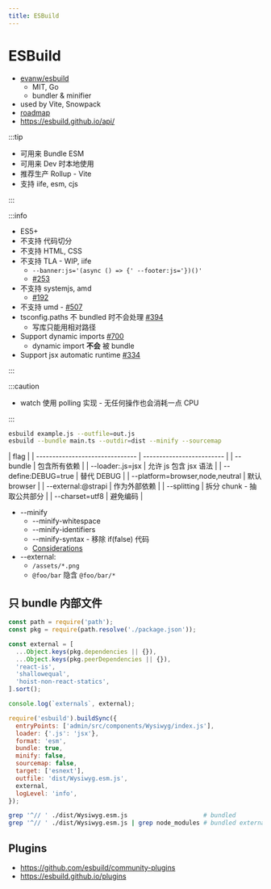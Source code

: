 ```yaml
---
title: ESBuild
---
```


# ESBuild

- [evanw/esbuild](https://github.com/evanw/esbuild)
  - MIT, Go
  - bundler & minifier
- used by Vite, Snowpack
- [roadmap](https://esbuild.github.io/faq/#upcoming-roadmap)
- https://esbuild.github.io/api/

:::tip

- 可用来 Bundle ESM
- 可用来 Dev 时本地使用
- 推荐生产 Rollup - Vite
- 支持 iife, esm, cjs

:::

:::info

- ES5+
- 不支持 代码切分
- 不支持 HTML, CSS
- 不支持 TLA - WIP, iife
  - `--banner:js='(async () => {' --footer:js='})()'`
  - [#253](https://github.com/evanw/esbuild/issues/253)
- 不支持 systemjs, amd
  - [#192](https://github.com/evanw/esbuild/issues/192)
- 不支持 umd - [#507](https://github.com/evanw/esbuild/issues/507)
- tsconfig.paths 不 bundled 时不会处理 [#394](https://github.com/evanw/esbuild/issues/394)
  - 写库只能用相对路径
- Support dynamic imports [#700](https://github.com/evanw/esbuild/issues/700)
  - dynamic import **不会** 被 bundle
- Support jsx automatic runtime [#334](https://github.com/evanw/esbuild/issues/334)

:::

:::caution

- watch 使用 polling 实现 - 无任何操作也会消耗一点 CPU

:::

```bash
esbuild example.js --outfile=out.js
esbuild --bundle main.ts --outdir=dist --minify --sourcemap
```

| flag                            |
| ------------------------------- | ------------------------- |
| --bundle                        | 包含所有依赖              |
| --loader:.js=jsx                | 允许 js 包含 jsx 语法     |
| --define:DEBUG=true             | 替代 DEBUG                |
| --platform=browser,node,neutral | 默认 browser              |
| --external:@strapi              | 作为外部依赖              |
| --splitting                     | 拆分 chunk - 抽取公共部分 |
| --charset=utf8                  | 避免编码                  |

- --minify
  - --minify-whitespace
  - --minify-identifiers
  - --minify-syntax - 移除 if(false) 代码
  - [Considerations](https://esbuild.github.io/api/#minify-considerations)
- --external:
  - `/assets/*.png`
  - `@foo/bar` 隐含 `@foo/bar/*`

## 只 bundle 内部文件

```js title="build.cjs"
const path = require('path');
const pkg = require(path.resolve('./package.json'));

const external = [
  ...Object.keys(pkg.dependencies || {}),
  ...Object.keys(pkg.peerDependencies || {}),
  'react-is',
  'shallowequal',
  'hoist-non-react-statics',
].sort();

console.log(`externals`, external);

require('esbuild').buildSync({
  entryPoints: ['admin/src/components/Wysiwyg/index.js'],
  loader: {'.js': 'jsx'},
  format: 'esm',
  bundle: true,
  minify: false,
  sourcemap: false,
  target: ['esnext'],
  outfile: 'dist/Wysiwyg.esm.js',
  external,
  logLevel: 'info',
});
```

```bash
grep '^// ' ./dist/Wysiwyg.esm.js                     # bundled
grep '^// ' ./dist/Wysiwyg.esm.js | grep node_modules # bundled externals
```

## Plugins

- https://github.com/esbuild/community-plugins
- https://esbuild.github.io/plugins
